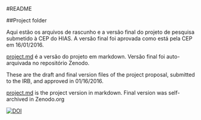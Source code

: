 #README

##Project folder

Aqui estão os arquivos de rascunho e a versão final do projeto de pesquisa submetido à CEP do HIAS. A versão final foi aprovada como está pela CEP em 16/01/2016.

[project.md](https://github.com/cmprsk/valkyrie/project/project.md) é a versão do projeto em markdown. Versão final foi auto-arquivada no repositório Zenodo.

These are the draft and final version files of the project proposal, submitted to the IRB, and approved in 01/16/2016.

[project.md](https://github.com/cmprsk/valkyrie/project/project.md) is the project version in markdown. Final version was self-archived in Zenodo.org

[![DOI](https://zenodo.org/badge/doi/10.5281/zenodo.44888.svg)](http://dx.doi.org/10.5281/zenodo.44888)
